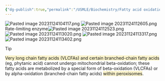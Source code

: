 ```yaml
---
{"dg-publish":true,"permalink":"/USMLE/Biochemistry/Fatty acid oxidation/"}
---
```


![Pasted image 20231124104117.png](/img/user/appendix/Pasted%20image%2020231124104117.png)
![Pasted image 20231124112605.png](/img/user/appendix/Pasted%20image%2020231124112605.png)
Rate-limiting enzyme![Pasted image 20231124112523.png](/img/user/appendix/Pasted%20image%2020231124112523.png)
![Pasted image 20231124113020.png](/img/user/appendix/Pasted%20image%2020231124113020.png)
![Pasted image 20231124113317.png](/img/user/appendix/Pasted%20image%2020231124113317.png)![Pasted image 20231124113402.png](/img/user/appendix/Pasted%20image%2020231124113402.png)

>[!tip] 
><span style="background:rgba(240, 200, 0, 0.2)">Very long chain fatty acids (VLCFAs) and certain branched-chain fatty acids</span> (eg, phytanic acid) cannot undergo mitochondrial beta-oxidation; these fatty acids are metabolized by a special form of beta-oxidation (VLCFAs) or by alpha-oxidation (branched-chain fatty acids) <span style="background:rgba(240, 200, 0, 0.2)">within peroxisomes</span>.
